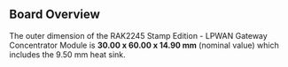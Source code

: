 ## Board Overview

<rk-img
  src="/assets/images/datasheet/rak2245-stamp/board-overview/roohsofgitzlzhbea2vz.jpg"
  width="60%"
  figure-number="2"
  caption="RAK2245 Stamp Edition Board Dimension"
/>

The outer dimension of the RAK2245 Stamp Edition - LPWAN Gateway Concentrator Module is **30.00 x 60.00 x 14.90 mm** (nominal value) which includes the
9.50 mm heat sink.
